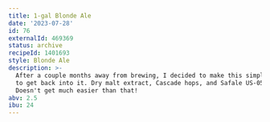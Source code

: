 ```yaml
---
title: 1-gal Blonde Ale
date: '2023-07-28'
id: 76
externalId: 469369
status: archive
recipeId: 1401693
style: Blonde Ale
description: >-
  After a couple months away from brewing, I decided to make this simple recipe
  to get back into it. Dry malt extract, Cascade hops, and Safale US-05 yeast.
  Doesn't get much easier than that!
abv: 2.5
ibu: 24
---
```


